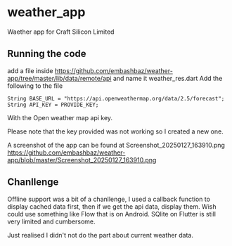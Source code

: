 # weather_app

Waether app for Craft Silicon Limited

## Running the code

add a file inside https://github.com/embashbaz/weather-app/tree/master/lib/data/remote/api and name it weather_res.dart
Add the following to the file
```
String BASE_URL = "https://api.openweathermap.org/data/2.5/forecast";
String API_KEY = PROVIDE_KEY;
```

With the Open weather map api key. 

Please note that the key provided was not working so I created a new one.

A screenshot of the app can be found at Screenshot_20250127_163910.png https://github.com/embashbaz/weather-app/blob/master/Screenshot_20250127_163910.png

## Chanllenge

Offline support was a bit of a chanllenge, I used a callback function to display cached data first, then if we get the api data, display them. Wish could use something like Flow that is on Android. SQlite on Flutter is still very limited and cumbersome.

Just realised I didn't not do the part about current weather data.
